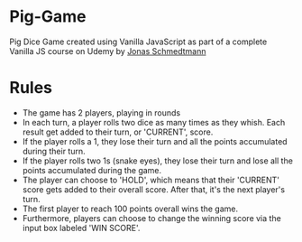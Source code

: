 # Pig-Game
Pig Dice Game created using Vanilla JavaScript as part of a complete Vanilla JS course on Udemy by [Jonas Schmedtmann](https://github.com/jonasschmedtmann/complete-javascript-course)

# Rules
- The game has 2 players, playing in rounds
- In each turn, a player rolls two dice as many times as they whish. Each result get added to their turn, or 'CURRENT', score.
- If the player rolls a 1, they lose their turn and all the points accumulated during their turn.
- If the player rolls two 1s (snake eyes), they lose their turn and lose all the points accumulated during the game. 
- The player can choose to 'HOLD', which means that their 'CURRENT' score gets added to their overall score. After that, it's the next player's turn. 
- The first player to reach 100 points overall wins the game.
- Furthermore, players can choose to change the winning score via the input box labeled 'WIN SCORE'. 
